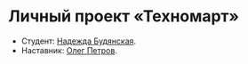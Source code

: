 # Личный проект «Техномарт»

* Студент: [Надежда Будянская](https://up.htmlacademy.ru/htmlcss/14/user/200132).
* Наставник: [Олег Петров](https://htmlacademy.ru/profile/id42390).
